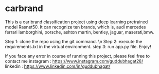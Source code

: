 # carbrand
This is a  car brand classification project using deep learning pretrained model Rasnet50. It can recognize ten brands, which is, audi mercedes ferrari lamborghini, porsche, ashton martin, bentley, jaguar, maserati,bmw.

Step 1: clone the repo using the git command. \n
Step 2: execute the requirements.txt in the virtual environment. 
step 3: run app.py file. Enjoy!


If you face any error in course of running this project, please feel free to contact me 
instagram : https://www.instagram.com/guddubhagat28/
linkedin : https://www.linkedin.com/in/guddubhagat/
